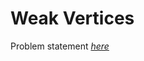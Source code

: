 Weak Vertices
=============
Problem statement
_[here](https://open.kattis.com/problems/weakvertices)_